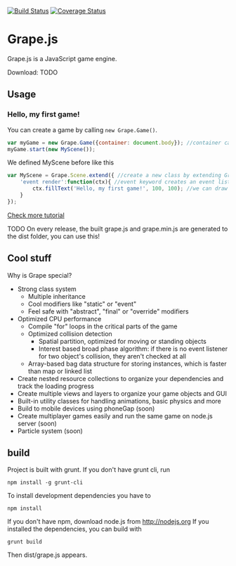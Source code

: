 [![Build Status](https://travis-ci.org/zoltan-mihalyi/grape2.svg?branch=master)](https://travis-ci.org/zoltan-mihalyi/grape2) [![Coverage Status](https://coveralls.io/repos/zoltan-mihalyi/grape2/badge.png)](https://coveralls.io/r/zoltan-mihalyi/grape2)
# Grape.js
Grape.js is a JavaScript game engine.

Download: TODO

## Usage

### Hello, my first game!

You can create a game by calling `new Grape.Game()`.

```javascript
var myGame = new Grape.Game({container: document.body}); //container can be an id or a DOM element
myGame.start(new MyScene());
```

We defined MyScene before like this

```javascript
var MyScene = Grape.Scene.extend({ //create a new class by extending Grape.Scene
    'event render':function(ctx){ //event keyword creates an event listener
        ctx.fillText('Hello, my first game!', 100, 100); //we can draw anything to the canvas context
    }
});
```

[Check more tutorial](https://github.com/zoltan-mihalyi/grape2/wiki/Tutorial)



TODO On every release, the built grape.js and grape.min.js are generated to the dist folder, you can use this!

## Cool stuff

Why is Grape special?

- Strong class system
    - Multiple inheritance
    - Cool modifiers like "static" or "event"
    - Feel safe with "abstract", "final" or "override" modifiers
- Optimized CPU performance
    - Compile "for" loops in the critical parts of the game
    - Optimized collision detection
        - Spatial partition, optimized for moving or standing objects
        - Interest based broad phase algorithm: if there is no event listener for two object's collision, they aren't checked at all
    - Array-based bag data structure for storing instances, which is faster than map or linked list
- Create nested resource collections to organize your dependencies and track the loading progress
- Create multiple views and layers to organize your game objects and GUI
- Built-in utility classes for handling animations, basic physics and more
- Build to mobile devices using phoneGap (soon)
- Create multiplayer games easily and run the same game on node.js server (soon)
- Particle system (soon)

## build

Project is built with grunt.
If you don't have grunt cli, run

    npm install -g grunt-cli

To install development dependencies you have to

    npm install

If you don't have npm, download node.js from http://nodejs.org
If you installed the dependencies, you can build with

    grunt build

Then dist/grape.js appears.